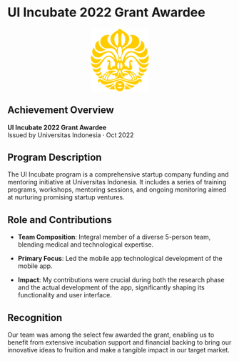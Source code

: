 # UI Incubate 2022 Grant Awardee

<div style="display: flex; justify-content: center;">
  <img src="/src/assets/universitas-indonesia-logo.png" alt="Universitas Indonesia Logo" width="130px"/>
</div>

## Achievement Overview

**UI Incubate 2022 Grant Awardee**  
Issued by Universitas Indonesia · Oct 2022

## Program Description

The UI Incubate program is a comprehensive startup company funding and mentoring initiative at Universitas Indonesia. It includes a series of training programs, workshops, mentoring sessions, and ongoing monitoring aimed at nurturing promising startup ventures.

## Role and Contributions

- **Team Composition**: Integral member of a diverse 5-person team, blending medical and technological expertise.

- **Primary Focus**: Led the mobile app technological development of the mobile app.

- **Impact**: My contributions were crucial during both the research phase and the actual development of the app, significantly shaping its functionality and user interface.

## Recognition

Our team was among the select few awarded the grant, enabling us to benefit from extensive incubation support and financial backing to bring our innovative ideas to fruition and make a tangible impact in our target market.
